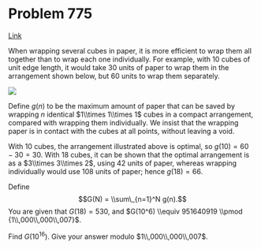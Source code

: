 # Problem 775

[Link](https://projecteuler.net/problem=775)

When wrapping several cubes in paper, it is more efficient to wrap them all together than to wrap each one individually. For example, with 10 cubes of unit edge length, it would take 30 units of paper to wrap them in the arrangement shown below, but 60 units to wrap them separately.

![](resources/images/0775_wrapping_cubes.png?1678992054)

Define $g(n)$ to be the maximum amount of paper that can be saved by wrapping $n$ identical $1\\times 1\\times 1$ cubes in a compact arrangement, compared with wrapping them individually. We insist that the wrapping paper is in contact with the cubes at all points, without leaving a void.

With $10$ cubes, the arrangement illustrated above is optimal, so $g(10)=60-30=30$. With $18$ cubes, it can be shown that the optimal arrangement is as a $3\\times 3\\times 2$, using $42$ units of paper, whereas wrapping individually would use $108$ units of paper; hence $g(18) = 66$.

Define $$G(N) = \\sum\_{n=1}^N g(n).$$ You are given that $G(18) = 530$, and $G(10^6) \\equiv 951640919 \\pmod {1\\,000\\,000\\,007}$.

Find $G(10^{16})$. Give your answer modulo $1\\,000\\,000\\,007$.